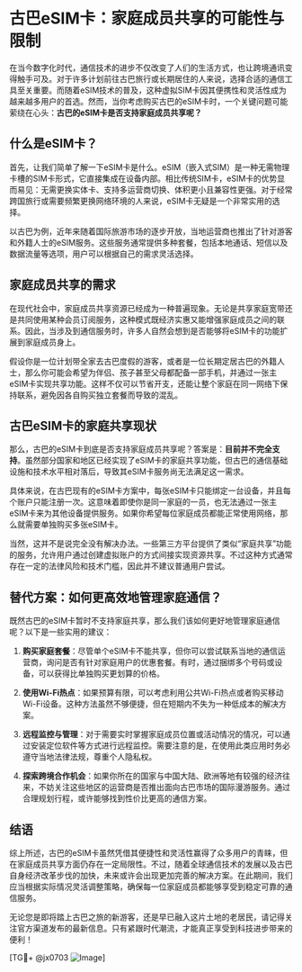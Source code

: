 # 古巴eSIM卡：家庭成员共享的可能性与限制

在当今数字化时代，通信技术的进步不仅改变了人们的生活方式，也让跨境通讯变得触手可及。对于许多计划前往古巴旅行或长期居住的人来说，选择合适的通信工具至关重要。而随着eSIM技术的普及，这种虚拟SIM卡因其便携性和灵活性成为越来越多用户的首选。然而，当你考虑购买古巴的eSIM卡时，一个关键问题可能萦绕在心头：**古巴的eSIM卡是否支持家庭成员共享呢？**

## 什么是eSIM卡？

首先，让我们简单了解一下eSIM卡是什么。eSIM（嵌入式SIM）是一种无需物理卡槽的SIM卡形式，它直接集成在设备内部。相比传统SIM卡，eSIM卡的优势显而易见：无需更换实体卡、支持多运营商切换、体积更小且兼容性更强。对于经常跨国旅行或需要频繁更换网络环境的人来说，eSIM卡无疑是一个非常实用的选择。

以古巴为例，近年来随着国际旅游市场的逐步开放，当地运营商也推出了针对游客和外籍人士的eSIM服务。这些服务通常提供多种套餐，包括本地通话、短信以及数据流量等选项，用户可以根据自己的需求灵活选择。

## 家庭成员共享的需求

在现代社会中，家庭成员共享资源已经成为一种普遍现象。无论是共享家庭宽带还是共同使用某种会员订阅服务，这种模式既经济实惠又能增强家庭成员之间的联系。因此，当涉及到通信服务时，许多人自然会想到是否能够将eSIM卡的功能扩展到家庭成员身上。

假设你是一位计划带全家去古巴度假的游客，或者是一位长期定居古巴的外籍人士，那么你可能会希望为伴侣、孩子甚至父母都配备一部手机，并通过一张主eSIM卡实现共享功能。这样不仅可以节省开支，还能让整个家庭在同一网络下保持联系，避免因各自购买独立套餐而导致的混乱。

## 古巴eSIM卡的家庭共享现状

那么，古巴的eSIM卡到底是否支持家庭成员共享呢？答案是：**目前并不完全支持**。虽然部分国家和地区已经实现了eSIM卡的家庭共享功能，但古巴的通信基础设施和技术水平相对落后，导致其eSIM卡服务尚无法满足这一需求。

具体来说，在古巴现有的eSIM卡方案中，每张eSIM卡只能绑定一台设备，并且每个账户只能注册一次。这意味着即使你是同一家庭的一员，也无法通过一张主eSIM卡来为其他设备提供服务。如果你希望每位家庭成员都能正常使用网络，那么就需要单独购买多张eSIM卡。

当然，这并不是说完全没有解决办法。一些第三方平台提供了类似“家庭共享”功能的服务，允许用户通过创建虚拟账户的方式间接实现资源共享。不过这种方式通常存在一定的法律风险和技术门槛，因此并不建议普通用户尝试。

## 替代方案：如何更高效地管理家庭通信？

既然古巴的eSIM卡暂时不支持家庭共享，那么我们该如何更好地管理家庭通信呢？以下是一些实用的建议：

1. **购买家庭套餐**：尽管单个eSIM卡不能共享，但你可以尝试联系当地的通信运营商，询问是否有针对家庭用户的优惠套餐。有时，通过捆绑多个号码或设备，可以获得比单独购买更划算的价格。

2. **使用Wi-Fi热点**：如果预算有限，可以考虑利用公共Wi-Fi热点或者购买移动Wi-Fi设备。这种方法虽然不够便捷，但在短期内不失为一种低成本的解决方案。

3. **远程监控与管理**：对于需要实时掌握家庭成员位置或活动情况的情况，可以通过安装定位软件等方式进行远程监控。需要注意的是，在使用此类应用时务必遵守当地法律法规，尊重个人隐私权。

4. **探索跨境合作机会**：如果你所在的国家与中国大陆、欧洲等地有较强的经济往来，不妨关注这些地区的运营商是否推出面向古巴市场的国际漫游服务。通过合理规划行程，或许能够找到性价比更高的通信方案。

## 结语

综上所述，古巴的eSIM卡虽然凭借其便捷性和灵活性赢得了众多用户的青睐，但在家庭成员共享方面仍存在一定局限性。不过，随着全球通信技术的发展以及古巴自身经济改革步伐的加快，未来或许会出现更加完善的解决方案。在此期间，我们应当根据实际情况灵活调整策略，确保每一位家庭成员都能够享受到稳定可靠的通信服务。

无论您是即将踏上古巴之旅的新游客，还是早已融入这片土地的老居民，请记得关注官方渠道发布的最新信息。只有紧跟时代潮流，才能真正享受到科技进步带来的便利！

[TG💪+ @jx0703 ![Image](https://github.com/user-attachments/assets/dbca1d08-cadb-493c-b0ec-ad6f7a83f270)]